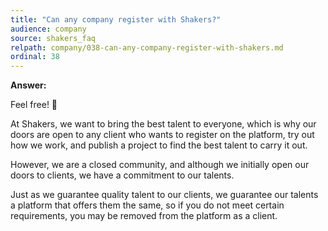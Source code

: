 ```yaml
---
title: "Can any company register with Shakers?"
audience: company
source: shakers_faq
relpath: company/038-can-any-company-register-with-shakers.md
ordinal: 38
---
```


**Answer:**

Feel free! 🤲

At Shakers, we want to bring the best talent to everyone, which is why our doors are open to any client who wants to register on the platform, try out how we work, and publish a project to find the best talent to carry it out.

However, we are a closed community, and although we initially open our doors to clients, we have a commitment to our talents.

Just as we guarantee quality talent to our clients, we guarantee our talents a platform that offers them the same, so if you do not meet certain requirements, you may be removed from the platform as a client.
